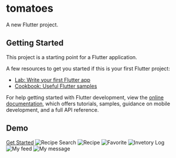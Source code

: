 # tomatoes

A new Flutter project.

## Getting Started

This project is a starting point for a Flutter application.

A few resources to get you started if this is your first Flutter project:

- [Lab: Write your first Flutter app](https://docs.flutter.dev/get-started/codelab)
- [Cookbook: Useful Flutter samples](https://docs.flutter.dev/cookbook)

For help getting started with Flutter development, view the
[online documentation](https://docs.flutter.dev/), which offers tutorials,
samples, guidance on mobile development, and a full API reference.

## Demo 

[Get Started](./Demo/iPhone%2014%20Plus%20-%201.png)
![Recipe Search](./Demo/iPhone%2014%20Pro%20Max%20-%201.png)
![Recipe](./Demo/iPhone%2014%20Pro%20Max%20-%202.png)
![Favorite](./Demo/iPhone%2014%20Pro%20Max%20-%206.png)
![Invetory Log](./Demo/iPhone%2014%20Pro%20Max%20-%207.png)
![My feed](./Demo/iPhone%2014%20Pro%20Max%20-%208.png)
![My message ](./Demo/iPhone%2014%20Pro%20Max%20-%209.png)
 
